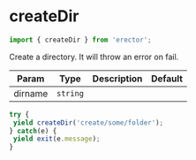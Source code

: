 createDir
==
```js
import { createDir } from 'erector';
```

Create a directory. It will throw an error on fail.

| Param  | Type                | Description  | Default   |
| ------ | ------------------- | ------------ | --------- |
| dirname | `string` |  | 




```js
try {
 yield createDir('create/some/folder');
} catch(e) {
 yield exit(e.message);
}
```

